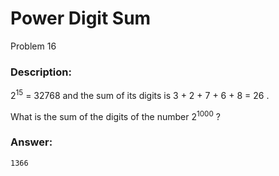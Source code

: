 # Power Digit Sum
Problem 16

### Description:
2<sup>15</sup> = 32768 and the sum of its digits is 3 + 2 + 7 + 6 + 8 = 26
.

What is the sum of the digits of the number 2<sup>1000</sup>
?

### Answer:
```
1366
```
